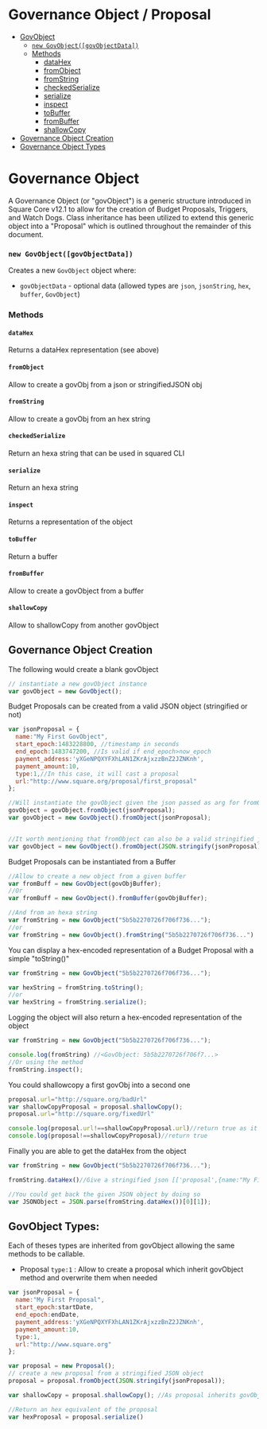 # Governance Object / Proposal

- [GovObject](#governance-object)
    - [`new GovObject([govObjectData])`](#new-govobjectgovobjectdata)
    - [Methods](#methods)
        - [dataHex](#datahex)
        - [fromObject](#fromobject)
        - [fromString](#fromstring)
        - [checkedSerialize](#checkedserialize)
        - [serialize](#serialize)
        - [inspect](#inspect)
        - [toBuffer](#tobuffer)
        - [fromBuffer](#frombuffer)
        - [shallowCopy](#shallowcopy)
- [Governance Object Creation](#governance-object-creation)
- [Governance Object Types](#govobject-types)


# Governance Object
A Governance Object (or "govObject") is a generic structure introduced in Square Core v12.1 to allow for the creation of Budget Proposals, Triggers, and Watch Dogs. Class inheritance has been utilized to extend this generic object into a "Proposal" which is outlined throughout the remainder of this document. 

### `new GovObject([govObjectData])`

Creates a new `GovObject` object where:
  - `govObjectData` - optional data (allowed types are `json`, `jsonString`, `hex`, `buffer`, `GovObject`)

### Methods

####  `dataHex`  
Returns a dataHex representation (see above)
####  `fromObject`  
Allow to create a govObj from a json or stringifiedJSON obj
####  `fromString`
Allow to create a govObj from an hex string
####  `checkedSerialize`
Return an hexa string that can be used in squared CLI
####  `serialize`
Return an hexa string
####  `inspect`
Returns a representation of the object
####  `toBuffer`
Return a buffer
####  `fromBuffer`
Allow to create a govObject from a buffer
####  `shallowCopy`
Allow to shallowCopy from another govObject

## Governance Object Creation

The following would create a blank govObject

```javascript
// instantiate a new govObject instance
var govObject = new GovObject();
```

Budget Proposals can be created from a valid JSON object (stringified or not)

```javascript
var jsonProposal = {
  name:"My First GovObject",
  start_epoch:1483228800, //timestamp in seconds
  end_epoch:1483747200, //Is valid if end_epoch>now_epoch
  payment_address:'yXGeNPQXYFXhLAN1ZKrAjxzzBnZ2JZNKnh',
  payment_amount:10,
  type:1,//In this case, it will cast a proposal
  url:"http://www.square.org/proposal/first_proposal"
};

//Will instantiate the govObject given the json passed as arg for fromObject
govObject = govObject.fromObject(jsonProposal);
var govObject = new GovObject().fromObject(jsonProposal);


//It worth mentioning that fromObject can also be a valid stringified json.
var govObject = new GovObject().fromObject(JSON.stringify(jsonProposal));
```

Budget Proposals can be instantiated from a Buffer

```javascript
//Allow to create a new object from a given buffer
var fromBuff = new GovObject(govObjBuffer);
//Or
var fromBuff = new GovObject().fromBuffer(govObjBuffer);

//And from an hexa string
var fromString = new GovObject("5b5b2270726f706f736...");
//or
var fromString = new GovObject().fromString("5b5b2270726f706f736...")
```

You can display a hex-encoded representation of a Budget Proposal with a simple "toString()"

```javascript
var fromString = new GovObject("5b5b2270726f706f736...");

var hexString = fromString.toString();
//or
var hexString = fromString.serialize();
```

Logging the object will also return a hex-encoded representation of the object

```javascript
var fromString = new GovObject("5b5b2270726f706f736...");

console.log(fromString) //<GovObject: 5b5b2270726f706f7...>
//Or using the method
fromString.inspect();
```

You could shallowcopy a first govObj into a second one

```javascript
proposal.url="http://square.org/badUrl"
var shallowCopyProposal = proposal.shallowCopy();
proposal.url="http://square.org/fixedUrl"

console.log(proposal.url!==shallowCopyProposal.url)//return true as it's a copy
console.log(proposal!==shallowCopyProposal)//return true
```

Finally you are able to get the dataHex from the object

```javascript
var fromString = new GovObject("5b5b2270726f706f736...");

fromString.dataHex()//Give a stringified json [['proposal',{name:"My First GovObject",....}]]

//You could get back the given JSON object by doing so
var JSONObject = JSON.parse(fromString.dataHex())[0][1]);
```

## GovObject Types:

Each of theses types are inherited from govObject allowing the same methods to be callable.

* Proposal `type:1` : Allow to create a proposal which inherit govObject method and overwrite them when needed

```javascript
var jsonProposal = {
  name:"My First Proposal",
  start_epoch:startDate,
  end_epoch:endDate,
  payment_address:'yXGeNPQXYFXhLAN1ZKrAjxzzBnZ2JZNKnh',
  payment_amount:10,
  type:1,
  url:"http://www.square.org"
};

var proposal = new Proposal();
// create a new proposal from a stringified JSON object
proposal = proposal.fromObject(JSON.stringify(jsonProposal));

var shallowCopy = proposal.shallowCopy(); //As proposal inherits govObject

//Return an hex equivalent of the proposal
var hexProposal = proposal.serialize()
```
